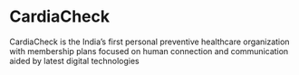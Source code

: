 # CardiaCheck
CardiaCheck is the India’s first personal preventive healthcare organization with membership plans focused on human connection and communication aided by latest digital technologies
